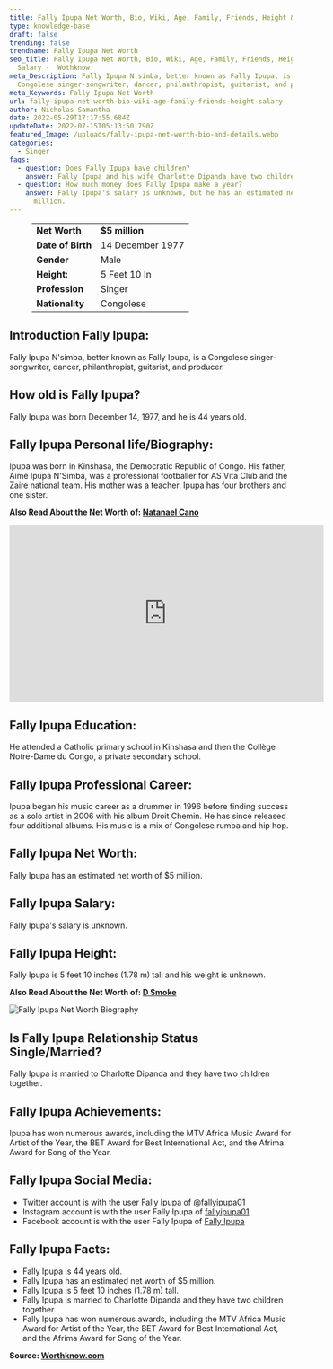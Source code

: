 ```yaml
---
title: Fally Ipupa Net Worth, Bio, Wiki, Age, Family, Friends, Height & Salary
type: knowledge-base
draft: false
trending: false
trendname: Fally Ipupa Net Worth
seo_title: Fally Ipupa Net Worth, Bio, Wiki, Age, Family, Friends, Height &
  Salary -  Wothknow
meta_Description: Fally Ipupa N'simba, better known as Fally Ipupa, is a
  Congolese singer-songwriter, dancer, philanthropist, guitarist, and producer.
meta_Keywords: Fally Ipupa Net Worth
url: fally-ipupa-net-worth-bio-wiki-age-family-friends-height-salary
author: Nicholas Samantha
date: 2022-05-29T17:17:55.684Z
updateDate: 2022-07-15T05:13:50.790Z
featured_Image: /uploads/fally-ipupa-net-worth-bio-and-details.webp
categories:
  - Singer
faqs:
  - question: Does Fally Ipupa have children?
    answer: Fally Ipupa and his wife Charlotte Dipanda have two children together.
  - question: How much money does Fally Ipupa make a year?
    answer: Fally Ipupa's salary is unknown, but he has an estimated net worth of $5
      million.
---
```

<figure class="wp-block-table is-style-stripes">
  <table>
    <tbody>
      <tr>
        <td>
          <strong>Net Worth</strong>
        </td>
        <td>
          <strong>$5 million</strong>
        </td>
      </tr>
      <tr>
        <td>
          <strong>Date of Birth</strong>
        </td>
        <td>14 December 1977</td>
      </tr>
      <tr>
        <td>
          <strong>Gender</strong>
        </td>
        <td>Male</td>
      </tr>
      <tr>
        <td>
          <strong>Height:</strong>
        </td>
        <td>5 Feet 10 In</td>
      </tr>
      <tr>
        <td>
          <strong>Profession</strong>
        </td>
        <td>Singer</td>
      </tr>
      <tr>
        <td>
          <strong>Nationality</strong>
        </td>
        <td>Congolese</td>
      </tr>
    </tbody>
  </table>
</figure>

## **Introduction Fally Ipupa:**

Fally Ipupa N'simba, better known as Fally Ipupa, is a Congolese singer-songwriter, dancer, philanthropist, guitarist, and producer.

## **How old is Fally Ipupa?**

Fally Ipupa was born December 14, 1977, and he is 44 years old.

## **Fally Ipupa Personal life/Biography:**

Ipupa was born in Kinshasa, the Democratic Republic of Congo. His father, Aimé Ipupa N'Simba, was a professional footballer for AS Vita Club and the Zaire national team. His mother was a teacher. Ipupa has four brothers and one sister.

**Also Read About the Net Worth of: <a href="https://worthknow.com/natanael-cano-net-worth-bio-wiki-age-family-friends-height-salary/" target="_blank" rel="noopener">Natanael Cano</a>**

<iframe width="560" height="315" src="https://www.youtube.com/embed/qV6rByoUAd0" title="YouTube video player" frameborder="0" allow="accelerometer; autoplay; clipboard-write; encrypted-media; gyroscope; picture-in-picture" allowfullscreen></iframe>

## **Fally Ipupa Education:**

He attended a Catholic primary school in Kinshasa and then the Collège Notre-Dame du Congo, a private secondary school.

## **Fally Ipupa Professional Career:**

Ipupa began his music career as a drummer in 1996 before finding success as a solo artist in 2006 with his album Droit Chemin. He has since released four additional albums. His music is a mix of Congolese rumba and hip hop.

## **Fally Ipupa Net Worth:**

Fally Ipupa has an estimated net worth of $5 million.

## **Fally Ipupa Salary:**

Fally Ipupa's salary is unknown.

## **Fally Ipupa Height:**

Fally Ipupa is 5 feet 10 inches (1.78 m) tall and his weight is unknown.

**Also Read About the Net Worth of: <a href="https://worthknow.com/d-smoke-net-worth-bio-wiki-age-family-friends-height-salary/" target="_blank" rel="noopener">D Smoke</a>**

![Fally Ipupa Net Worth Biography](/uploads/fally-ipupa-net-worth-.webp)

## **Is Fally Ipupa Relationship Status Single/Married?**

Fally Ipupa is married to Charlotte Dipanda and they have two children together.

## **Fally Ipupa Achievements:**

Ipupa has won numerous awards, including the MTV Africa Music Award for Artist of the Year, the BET Award for Best International Act, and the Afrima Award for Song of the Year.

## **Fally Ipupa Social Media:**

* Twitter account is with the user Fally Ipupa of <a href="https://twitter.com/fallyipupa01" target="_blank" rel="nofollow" rel="noopener">@fallyipupa01</a>
* Instagram account is with the user Fally Ipupa of <a href="https://www.instagram.com/fallyipupa01/" target="_blank" rel="nofollow" rel="noopener">fallyipupa01</a>
* Facebook account is with the user Fally Ipupa of <a href="https://www.facebook.com/FallyIpupaOfficial" target="_blank" rel="nofollow" rel="noopener">Fally Ipupa</a>

## **Fally Ipupa Facts:**

* Fally Ipupa is 44 years old.
* Fally Ipupa has an estimated net worth of $5 million.
* Fally Ipupa is 5 feet 10 inches (1.78 m) tall.
* Fally Ipupa is married to Charlotte Dipanda and they have two children together.
* Fally Ipupa has won numerous awards, including the MTV Africa Music Award for Artist of the Year, the BET Award for Best International Act, and the Afrima Award for Song of the Year.

**Source: <a href="https://worthknow.com/" target="_blank" rel="noopener">Worthknow.com</a>**